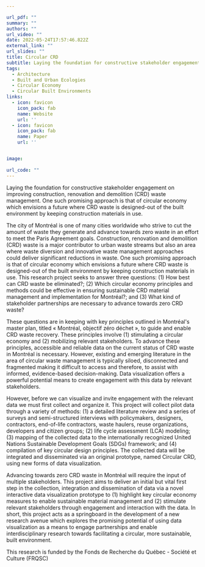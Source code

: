 ```yaml
---

url_pdf: ""
summary: ""
authors: ""
url_video: ""
date: 2022-05-24T17:57:46.822Z
external_link: ""
url_slides: ""
title: Circular CRD
subtitle: Laying the foundation for constructive stakeholder engagement on improving construction, renovation and demolition (CRD) waste management.
tags:
  - Architecture
  - Built and Urban Ecologies
  - Circular Economy 
  - Circular Built Environments 
links:
  - icon: favicon
    icon_pack: fab
    name: Website
    url: ''
  - icon: favicon
    icon_pack: fab
    name: Paper
    url: ''


image:
  
url_code: ""
---
```

Laying the foundation for constructive stakeholder engagement on improving construction, renovation and demolition (CRD) waste management. One such promising approach is that of circular economy which envisions a future where CRD waste is designed-out of the built environment by keeping construction materials in use.


The city of Montréal is one of many cities worldwide who strive to cut the amount of waste they generate and advance towards zero waste in an effort to meet the Paris Agreement goals. Construction, renovation and demolition (CRD) waste is a major contributor to urban waste streams but also an area where waste diversion and innovative waste management approaches could deliver significant reductions in waste. One such promising approach is that of circular economy which envisions a future where CRD waste is designed-out of the built environment by keeping construction materials in use. This research project seeks to answer three questions: (1) How best can CRD waste be eliminated?; (2) Which circular economy principles and methods could be effective in ensuring sustainable CRD material management and implementation for Montréal?; and (3) What kind of stakeholder partnerships are necessary to advance towards zero CRD waste? 

These questions are in keeping with key principles outlined in Montréal's master plan, titled « Montréal, objectif zéro déchet », to guide and enable CRD waste recovery. These principles involve (1) stimulating a circular economy and (2) mobilizing relevant stakeholders. To advance these principles, accessible and reliable data on the current status of CRD waste in Montréal is necessary. However, existing and emerging literature in the area of circular waste management is typically siloed, disconnected and fragmented making it difficult to access and therefore, to assist with informed, evidence-based decision-making. Data visualization offers a powerful potential means to create engagement with this data by relevant stakeholders. 

However, before we can visualize and invite engagement with the relevant data we must first collect and organize it. This project will collect pilot data through a variety of methods: (1) a detailed literature review and a series of surveys and semi-structured interviews with policymakers, designers, contractors, end-of-life contractors, waste haulers, reuse organizations, developers and citizen groups; (2) life cycle assessment (LCA) modeling; (3) mapping of the collected data to the internationally recognized United Nations Sustainable Development Goals (SDGs) framework; and (4) compilation of key circular design principles. The collected data will be integrated and disseminated via an original prototype, named Circular CRD, using new forms of data visualization. 

Advancing towards zero CRD waste in Montréal will require the input of multiple stakeholders. This project aims to deliver an initial but vital first step in the collection, integration and dissemination of data via a novel interactive data visualization prototype to (1) highlight key circular economy measures to enable sustainable material management and (2) stimulate relevant stakeholders through engagement and interaction with the data. In short, this project acts as a springboard in the development of a new research avenue which explores the promising potential of using data visualization as a means to engage partnerships and enable interdisciplinary research towards facilitating a circular, more sustainable, built environment.

This research is funded by the Fonds de Recherche du Québec - Société et Culture (FRQSC) 